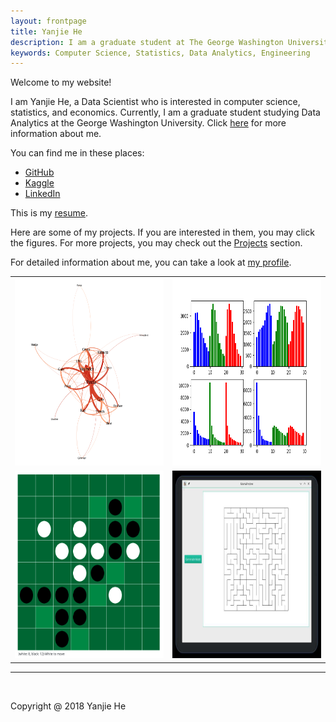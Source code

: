 ```yaml
---
layout: frontpage
title: Yanjie He
description: I am a graduate student at The George Washington University. I study the Data Analytics major in the School of Engineering and Applied Science.
keywords: Computer Science, Statistics, Data Analytics, Engineering
---
```


<p align="left">
Welcome to my website!
</p>

I am Yanjie He, a Data Scientist who is interested in computer science, statistics, and economics. Currently, I am a graduate student studying Data Analytics at the George Washington University. Click <a href="https://yanjiehe.github.io/pages/about.html">here</a> for more information about me.

You can find me in these places:
<ul>
  <li><a href="https://github.com/yanjiehe">GitHub</a></li>
  <li><a href="https://www.kaggle.com/yanjiehe">Kaggle</a></li>
  <li><a href="https://www.linkedin.com/in/yanjiehe/">LinkedIn</a></li>
</ul>

This is my <a href="{{ BASE_PATH }}/assets/resume.pdf">resume</a>.

Here are some of my projects. If you are interested in them, you may click the figures. For more projects, you may check out the <a href="{{ BASE_PATH }}/pages/projects.html">Projects</a> section.

For detailed information about me, you can take a look at <a href="{{ BASE_PATH }}/pages/profile.html">my profile</a>.


<table class="wide">
<tr>
  <td class="left">
    <a href="{{ BASE_PATH }}/_posts/2018-09-08-Text-Co-Occurrence-For-Hunger-Games.md">
        <img src="/figures/Text-Co-Occurrence-For-Hunger-Games/network_graph_greater_than_three.png" alt="Text Co-occurrence Network" title="Text Co-occurrence Network" style = "width:400px;height:300px;">
    </a>
  </td>
  <td class="right">
    <a href="https://yanjiehe.github.io/data%20science/computer%20vision/2018/09/16/Landscape-Image-Clustering-Based-On-Color-Histogram">
	<img src = "/figures/Landscape-Image-Clustering-Based-On-Color-Histogram/cluster_centers_hist.png" alt = "Cluster Centers Color Histogram" title = "Cluster Centers Color Histogram" style = "width:400px;height:300px;">
    </a>
  </td>
</tr>

<tr>
  <td class="left">
    <a href="https://github.com/YanjieHe/Reversi">
        <img src="figures/reversi.png" alt="Reversi" title="Reversi" style = "width:400px;height:300px;"/>
    </a>
  </td>
  <td class="right">
    <a href="https://github.com/YanjieHe/Maze">
        <img src="figures/maze.jpg" alt="Maze" title="Maze" style = "width:400px;height:300px;"/>
    </a>
  </td>
</tr>

</table>

<hr>

<br>

Copyright @ 2018 Yanjie He
